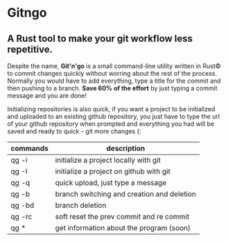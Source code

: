 # Gitngo
## A Rust tool to make your git workflow less repetitive.
Despite the name, <strong>Git'n'go</strong> is a small command-line utility written in Rust© to commit changes quickly without worring about the rest of the process.
Normally you would have to add everything, type a title for the commit and then pushing to a branch.
<strong>Save 60% of the effort</strong> by just typing a commit message and you are done!

Initializing repositories is also quick, if you want a project to be initialized and uploaded to an existing github repository, you just have to type the url of your github repository when prompted and everything you had will be saved and ready to quick - git more changes (:

| commands | description |
|----------|-------------|
| qg -i    | initialize a project locally with git | 
| qg -I    | initialize a project on github with git | 
| qg -q    | quick upload, just type a message |
| qg -b    | branch switching and creation and deletion |
| qg -bd   | branch deletion |
| qg -rc   | soft reset the prev commit and re commit |
| qg *     | get information about the program (soon) |
